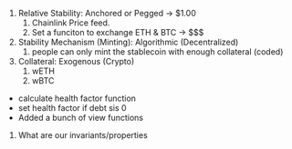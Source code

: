 1. Relative Stability: Anchored or Pegged -> $1.00
   1. Chainlink Price feed.
   2. Set a funciton to exchange ETH & BTC -> $$$
2. Stability Mechanism (Minting): Algorithmic (Decentralized)
   1. people can only mint the stablecoin with enough collateral (coded)
3. Collateral: Exogenous (Crypto)
   1. wETH
   2. wBTC

- calculate health factor function
- set health factor if debt sis 0
- Added a bunch of view functions

1. What are our invariants/properties
